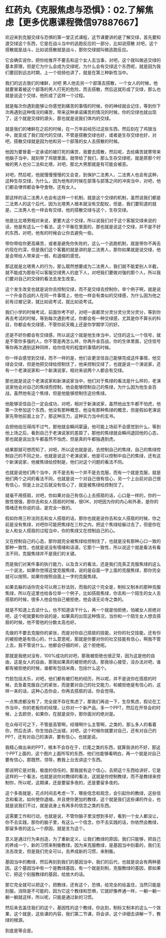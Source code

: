 # 红药丸《克服焦虑与恐惧》：02.了解焦虑【更多优惠课程微信97887667】

欢迎来到克服交绿与恐惧的第一堂正式课程，这节课要讲的是了解交绿，首先要知道交绿这个东西，它是在战斗当中的逃跑反应的一部分，比如说搭散 对吧，这个搭散就是战斗，比如说搭散就是战斗，那你交绿就叫做逃跑反应。

它会确实说你，把你给推开不要去和这个女人去当事，对吧，这个就叫做逃交绿的基本原理，但是它为什么会成为交绿呢，为什么会有交绿这个东西呢，就是因为我们要回到远古时期，上一个视频也讲了，就是在第三种新性当中。

我们的远古我们的堵鲜，对吧 男人他去另一个部落去搭散，一个女人的时候，他就要冒着被这个部落的男人打死的危险，而去搭散，然后这就形成了交绿，那么也就是说这个交绿，他形成了这样一个过程。

就是每次你遇到能够让你感觉到痛苦的事情的时候，你的神经就会记住，等到你下次再遇到这种情况的痛苦，带来这种承诺痛苦的情况的时候，你的交绿也就出现了，这个就是交绿的源头，那也就是说我们体内的交绿。

就是我们的堵鲜在之前的时候，在一万年前经历过这些东西，然后刻在了鸡银当中，就变成了我们现代的交绿，不管是搭散交绿也好，或者是生存交绿也好，对吧，搭散交绿就是因为他和另一个部落的女人去搭散的时候。

他因为要冒着一定承诺的被打死的痛苦，我要去搭散，然后呢，去给痛苦就寄带来他脑子当中，就刻带了鸡银里面，就带给了我们，那么生存交绿呢，就是原那个时候的男人也分二法和北塔，对吧，那北大男那就是有可能会被恶。

对吧，然后呢，他就慢慢慢慢的又会变，到保护二法男人，二法男人也会有这种，这种生存交绿，为什么，因为他有的时候在部落与部落之间的冲突当中，对吧，他们都会律师都会争夺食物，还有女人。

那这样的话二法男人也会有这样一个机制，就是这个交绿的机制，虽然说我们都是二法男人的这个后代，因为北塔男人根本就没有交配权，但是，我们要知道的就是，二法男人也一样会有交绿，他的搭散交绿与这个，生存交绿。

他是比北塔男相对来说，更要大这个交绿，所以说我们对于这个客服交绿来说的话，他是有这么一个看法，这个平衡在里面的，那也就是说这个交绿，并不是不好的东西，对吧，他有的时候会让你去避免一些。

带你带给你更高痛苦，或者是避免你失败的，这么一个逃跑机制，就是带你不再去约现在约深，但是我们这个客戴的就是讲的是二法男人，那你如果就是说交绿，他是会带给人带来说一弱，和退缩的感觉。

那这就是北塔男人的行为，那么既然想要成为二法男人，我们就不能爱别人半截，就不能成为那些可以客服交绿男人的底下人，对吧我们要做对强的那个人，所以我们要对自己的交绿的看法去发生改变。

这个发生改变也就是说你去控制交绿，而不是交绿去控制你，举个例子啊，就是说一个升金百战的人在同一件事情上，他也一样会有类似的交绿感，为什么因为他之前有过被记录，就比如说考试，就比如说考试。

我们小学的时候考试，前面你考不好，对吧一直都灵分灵分灵分灵分灵分，等到你再去考试的时候，等到每次遇到考试，你都会有一种交绿感，尤其是你不算长的科目，你都会有交绿感，不管你前天晚上还是你学期学习的好。

还是不好你都会有交绿感，所以说这个就是他生体当中，记住的这么一个信号，就是不管你多强的人，你不管是再怎么样，你再升金百战，你的生体里面，记住信号等你再次遇到这种同样，给你信号的程度的事情的时候。

你一样会感觉到交绿，而不一样的是，他们会更坚信自己能够完成这件事情，他交绿会交绿，但是他把交绿给控制住了，他来控制交绿了，也就是说一个演说家，还有一个老演说家和一个新演说家，相对来说两个人都会有交绿。

那也就是说这个老演说家和新演说家当中，他们对于焦绿的看法是什么样的，老演说家他会对自己的焦绿而控制，他会能够控制自己的焦绿，为什么因为他生金百战，虽然他有这个焦绿，但是他能够控制住这份焦绿。

他能够坚信自己一定会成功，对吧，相对于新演说家，虽然他出生牛都不怕虎，他第一次参加这个东西，他没有那种概念，他没有那种焦绿的概念，但是假如老演说家先带他前面上台了，那这种压力，这种实力当中的玄书。

会把他给压得闯不过气，那他就会瞬间蒙逼，他可能上场前不会感觉到什么，等到他上场之后，看到自己于老演说家的差距了，那他的焦绿就会瞬间退回他的心态，那也就是说出生牛都虽然不怕虎，但是真的牛都独遇到虎。

结果那就可想而知了，对吧，所以这也就是说，去控制自己的焦绿，自己的焦绿控制自己的不同之处，也就是说这个老演说家，他是可以控制中自己的焦绿，还有这个新演说家，他被焦绿给控制是，他们对这个问题的看法不同。

也就是说他们两个当中，并不是去有一个并不是去克服，而有一个就是克服，就是他们两个之间的看法不同，也就是说一个对自己很有信心，另一个上台前对自己很有信心，但是上台之后就没有信心了，就是被焦绿给控制住了。

就毫不用搭扇，对吧，你如果对自己有信心上去搭扇的话，心口是一样的，你的一致性很强，那你去和女人搭扇的时候，很OK，对吧因为你的内心和外表，是你的情绪还有你说的话，是完全一致的。

假如你用三秒法则去和女人搭扇的话，那你也就是说你去和女人搭扇的时候，你之前是没有焦绿，对吧你可能把焦绿在三秒之内，把这个焦绿给躲过去了，但是你在女人和女人搭扇的过程当中，你的焦绿又在控制自己的心。

又在控制自己的心态，那你就完全被焦绿给控制住了，也就是没有那种心口一致的那种一致性，也就是说没有情绪和话语，它那个一致性，所以说这个就是看法有看法不同，克服焦绿并不是我们的关键。

而是我们对某件事的执行能力，以及含义的看法，还是我们克真正克服焦绿的这么一个说法，如果你觉得这堂克服焦绿，说的是自面一字上面的克服焦绿，那你完全就可以按照，如果你按照自面上一字的克服焦绿。

如果去躲的话你完全可以用三秒法则，而我的这个完全是，制标又制本的那种克服焦绿，所以在这里也给各位举一个例子，比如搭扇焦绿，你去和一个陌生的女人去搭扇的时候，很多人他会怕自己被拒绝，他会语无论寺之类的。

就是不知道上去说什么，也不知道该干什么，再一个就是怕拒绝，怕被女人拒绝对吧，这个呢就要和你说的是，如果真的出现这种情况，当你和一个陌生女人想去搭扇的时候，他不管他的分数太高也好。

先做的不要去克服你的紧张，而是对你自己搭扇的技能，对你的社交技能，还有你的被拒绝是有信心的，什么意思呢，那就是你要对你的社交技能有信心，啊我不管上去，我不管说什么，他都会仔细的听，这个拒绝呢。

那就是我绝对没有，100%成功的对吧，那我被拒绝也很正常，因为这是他的自由，这是女人的自由，那我如果真的被拒绝的话，那我徐心接受，没办法对吧，谁都有被拒绝的时候，谁都有包括米南，包括什么这个。

竹脸包括太乐，对吧，他们都有被打枪的经历，所以呢，并不是说你在搭扇的时候，去急着克服自己的紧张，而是要对自己的社交能力，和被拒绝是有信心的，这样一来的话，这种心态你会，你再去搭扇的话，你会觉得。

一点焦虑都没有了，完全就不存在焦虑了，那我们再说一下，生存焦虑，假论在工作当中，你的老板你的经理，让你对一个新产品，多一个PPT，然后在开导会的时候，上去颜世，如果你，在就是说你，那你面对的绝对是。

在众母可可之下，不管是高管啊，经理啊什么主管啊，之类的，那么多人的看着你，然后去讲，你生怕自己出错，对吧，这个时候你就要对自己，还有对自己的PPT，还有对自己的演讲，要有信心，也就是说。

我精心做出来的PPT，根本不会存在于，烂尾之类的东西，就算我讲的不好，那这个PPT上面的，这个图片上面所写的东西，他们也能够看明白，再一个就是对自己要有信心，那既然，领导，教我上台去讲这个东西。

那说明它是对我，极度的信任的，那我就有这个信心，去把这个东西给讲好，它是这样的一个看法，也就是说你对教绿的看法，这就是你控制教绿，而不是教绿来控制你，所以呢，这期课，还是要留多夜的，还是要留多夜的。

这个多夜就是，花点时间去考虑一下，哪些信念和观念，会引起你的教绿，这些信念和看法，如何使你退缩，并且使你更加的教绿，这个就是我们这些课的作业，也就是说我们不过，就是说身上有再多的信念之类的东西。

这需要工作和行动，也就是说，不管你脑子里没想到多好，看到一个女人都没让，你不去实践，那你的脑子里，有这么一个信念，你不去实践的话，你依然会教绿，那留多夜的这么一个原因，就是言为这个。

意义是通过行为来创造，为了重新定义，让我们教绿的原因，我们只能够，把自己的养成一个，新的习惯来制衡教绿，因为来克服教绿，是基因当中刻着的，我们无法去改变，但是我们完全可以，去养成新的习惯，来制衡。

基因当中的教绿，然后再刻到我们的基因当中，我们的后代，也就是说会有两种基因，这个基因当中有一个是教绿基因，有一个就是刻制，克服教绿的基因，那如果它，把这个刻服教绿的基因，给放大的话。

那它完全就可以把这个，把教绿，还有这个，恐惧，给完全的给盖住，当然只能是刻服，消除是不可能的，因为它这个教绿和恐惧，它就好像养通一样，一躺一躺一躺一躺就这样，所以呢，只能是通过新的习惯。

然后来去盖住我们的这个，基因性的这个教绿，你达到，制标又制本的这么一个效果，这个就是，这些课的内容，我们第二节课，将会讲，这个详细去讲解一下，教绿的根源。

到底是等会是。